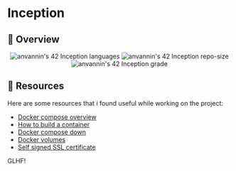 # Inception

## 📖 Overview

<p align="center">
	<img alt="anvannin's 42 Inception languages" src="https://img.shields.io/github/languages/top/star-child-0/inception?color=red">
	<img alt="anvannin's 42 Inception repo-size" src="https://img.shields.io/github/repo-size/star-child-0/inception?color=green">
	<img alt="anvannin's 42 Inception grade" src="https://img.shields.io/badge/Firenze-%25-success?style-fleat&logo=42">
</p>


## 🔖 Resources

Here are some resources that i found useful while working on the project:

- [Docker compose overview](https://docs.docker.com/compose/reference/)
- [How to build a container](https://docs.docker.com/compose/compose-file/build/)
- [Docker compose down](https://docs.docker.com/reference/cli/docker/compose/down/)
- [Docker volumes](https://docs.docker.com/storage/volumes/)
- [Self signed SSL certificate](https://www.virtuozzo.com/application-platform-docs/self-signed-ssl/)

GLHF!
